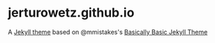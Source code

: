 # jerturowetz.github.io
A [Jekyll theme](https://jekyllrb.com/docs/themes/) based on @mmistakes's [Basically Basic Jekyll Theme](https://mmistakes.github.io/jekyll-theme-basically-basic/)
